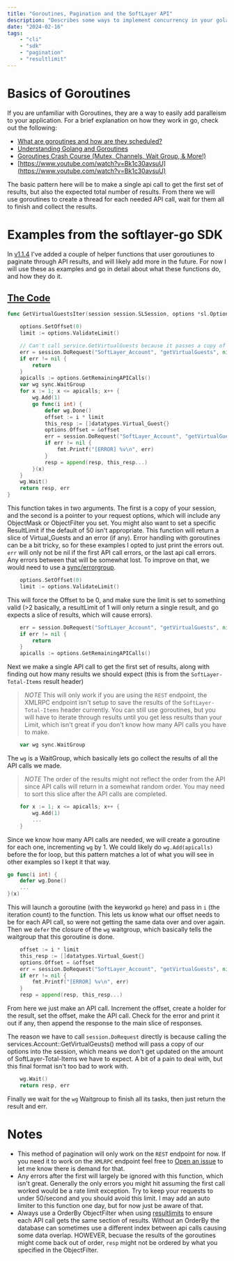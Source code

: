 ```yaml
---
title: "Goroutines, Pagination and the SoftLayer API"
description: "Describes some ways to implement concurrency in your golang applications when interacting with the SoftLayer API. A few examples and explanation of softlayer-go's features."
date: "2024-02-16"
tags:
    - "cli"
    - "sdk"
    - "pagination"
    - "resultlimit"
---
```


# Basics of Goroutines
If you are unfamiliar with Goroutines, they are a way to easily add paralleism to your application. For a brief explanation on how they work in go, check out the following:

- [What are goroutines and how are they scheduled?](https://dev.to/gophers/what-are-goroutines-and-how-are-they-scheduled-2nj3)
- [Understanding Golang and Goroutines](https://medium.com/technofunnel/understanding-golang-and-goroutines-72ac3c9a014d)
- [Goroutines Crash Course (Mutex, Channels, Wait Group, & More!)](https://www.youtube.com/watch?v=5Z8skvm4g64)
- [https://www.youtube.com/watch?v=Bk1c30avsuU](https://www.youtube.com/watch?v=Bk1c30avsuU)


The basic pattern here will be to make a single api call to get the first set of results, but also the expected total number of results. From there we will use goroutines to create a thread for each needed API call, wait for them all to finish and collect the results.

# Examples from the softlayer-go SDK

In [v1.1.4](https://github.com/softlayer/softlayer-go/releases/tag/v1.1.3) I've added a couple of helper functions that user goroutiunes to paginate through API results, and will likely add more in the future. For now I will use these as examples and go in detail about what these functions do, and how they do it.

## [The Code](https://github.com/softlayer/softlayer-go/blob/master/helpers/virtual/virtual.go#L167)


```go
func GetVirtualGuestsIter(session session.SLSession, options *sl.Options) (resp []datatypes.Virtual_Guest, err error) {

    options.SetOffset(0)
    limit := options.ValidateLimit()

    // Can't call service.GetVirtualGuests because it passes a copy of options, not the address to options sadly.
    err = session.DoRequest("SoftLayer_Account", "getVirtualGuests", nil, options, &resp)
    if err != nil {
        return
    }
    apicalls := options.GetRemainingAPICalls()
    var wg sync.WaitGroup
    for x := 1; x <= apicalls; x++ {
        wg.Add(1)
        go func(i int) {
            defer wg.Done()
            offset := i * limit
            this_resp := []datatypes.Virtual_Guest{}
            options.Offset = &offset
            err = session.DoRequest("SoftLayer_Account", "getVirtualGuests", nil, options, &this_resp)
            if err != nil {
                fmt.Printf("[ERROR] %v\n", err)
            }
            resp = append(resp, this_resp...)
        }(x)
    }
    wg.Wait()
    return resp, err
}
```

This function takes in two arguments. The first is a copy of your session, and the second is a pointer to your request options, which will include any ObjectMask or ObjectFilter you set. You might also want to set a specific ResultLimit if the default of 50 isn't appropriate. This function will return a slice of Virtual_Guests and an error (if any). Error handling with goroutines can be a bit tricky, so for these examples I opted to just print the errors out. `err` will only not be nil if the first API call errors, or the last api call errors. Any errors between that will be somewhat lost. To improve on that, we would need to use a [sync/errorgroup](https://pkg.go.dev/golang.org/x/sync/errgroup).


```go
    options.SetOffset(0)
    limit := options.ValidateLimit()
```
This will force the Offset to be 0, and make sure the limit is set to something valid (>2 basically, a resultLimit of 1 will only return a single result, and go expects a slice of results, which will cause errors).

```go
    err = session.DoRequest("SoftLayer_Account", "getVirtualGuests", nil, options, &resp)
    if err != nil {
        return
    }
    apicalls := options.GetRemainingAPICalls()
```

Next we make a single API call to get the first set of results, along with finding out how many results we should expect (this is from the `SoftLayer-Total-Items` result header) 

> *NOTE* This will only work if you are using the `REST` endpoint, the XMLRPC endpoint isn't setup to save the results of the `SoftLayer-Total-Items` header currently. You can still use goroutines, but you will have to iterate through results until you get less results than your Limit, which isn't great if you don't know how many API calls you have to make.

```go
    var wg sync.WaitGroup
```

The `wg` is a WaitGroup, which basically lets go collect the results of all the API calls we made. 

> *NOTE* The order of the results might not reflect the order from the API since API calls will return in a somewhat random order. You may need to sort this slice after the API calls are completed.


```go
    for x := 1; x <= apicalls; x++ {
        wg.Add(1)
        ...
    }
```

Since we know how many API calls are needed, we will create a goroutine for each one, incrementing `wg` by 1. We could likely do `wg.Add(apicalls)` before the for loop, but this pattern matches a lot of what you will see in other examples so I kept it that way.


```go
go func(i int) {
    defer wg.Done()
    ...
}(x)
```

This will launch a goroutine (with the keyworkd `go` here) and pass in `i` (the iteration count) to the function. This lets us know what our offset needs to be for each API call, so were not getting the same data over and over again. Then we `defer` the closure of the `wg` waitgroup, which basically tells the waitgroup that this goroutine is done.

```go
    offset := i * limit
    this_resp := []datatypes.Virtual_Guest{}
    options.Offset = &offset
    err = session.DoRequest("SoftLayer_Account", "getVirtualGuests", nil, options, &this_resp)
    if err != nil {
        fmt.Printf("[ERROR] %v\n", err)
    }
    resp = append(resp, this_resp...)
```

From here we just make an API call. Increment the offset, create a holder for the result, set the offset, make the API call. Check for the error and print it out if any, then append the response to the main slice of responses.


The reason we have to call `session.DoRequest` directly is because calling the services.Account::GetVirtualGeusts() method will pass a copy of our options into the session, which means we don't get updated on the amount of SoftLayer-Total-Items we have to expect. A bit of a pain to deal with, but this final format isn't too bad to work with.

```go
    wg.Wait()
    return resp, err
```

Finally we wait for the `wg` Waitgroup to finish all its tasks, then just return the result and err.


# Notes
- This method of pagination will only work on the `REST` endpoint for now. If you need it to work on the `XMLRPC` endpoint feel free to [Open an issue](https://github.com/softlayer/softlayer-go/issues/new) to let me know there is demand for that.
- Any errors after the first will largely be ignored with this function, which isn't great. Generally the only errors you might hit assuming the first call worked would be a rate limit exception. Try to keep your requests to under 50/second and you should avoid this limit. I may add an auto limiter to this function one day, but for now just be aware of that.
- Always use a OrderBy ObjectFilter when using [resultlimits](https://sldn.softlayer.com/article/using-result-limits-softlayer-api/) to ensure each API call gets the same section of results. Without an OrderBy the database can sometimes use a different index between api calls causing some data overlap. HOWEVER, becuase the results of the goroutines might come back out of order, `resp` might not be ordered by what you specified in the ObjectFilter.
